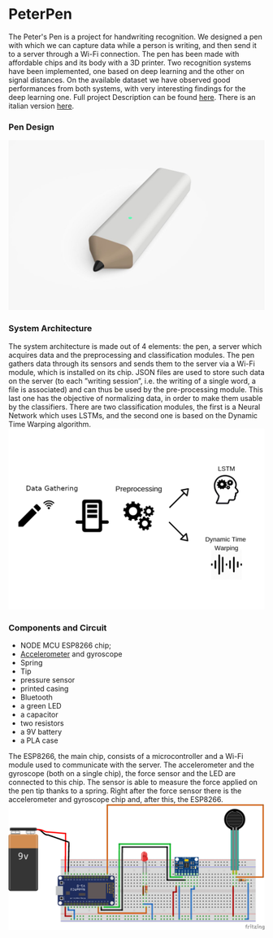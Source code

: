 # PeterPen
The Peter's Pen is a project for handwriting recognition. We designed a pen with which we can capture data while a person
is writing, and then send it to a server through a Wi-Fi connection. The pen has been made
with affordable chips and its body with a 3D printer. Two recognition systems have been
implemented, one based on deep learning and the other on signal distances. On the available
dataset we have observed good performances from both systems, with very interesting findings
for the deep learning one. Full project Description can be found [here](report/EN/report.pdf).
There is an italian version [here](report/IT/report.pdf).
### Pen Design
![Pen design](report/images/design.jpeg)
### System Architecture
The system architecture is made out of 4 elements: the pen, a server which acquires data and the preprocessing and classification modules. The pen gathers data through its sensors and sends them to the server via a Wi-Fi module, which is installed on its chip. JSON files are used to store such data on the server (to each ”writing session”, i.e. the writing of a single word, a file is associated) and can thus be used by the pre-processing module. This last one has the objective of normalizing data, in order to make them usable by the classifiers. There are two classification modules, the first is a Neural Network which uses LSTMs, and the second one is based on the Dynamic Time Warping algorithm.
![Architecture](report/images/architettura2.png)

### Components and Circuit
- NODE MCU ESP8266 chip;
- [Accelerometer](https://www.amazon.it/Aukru-MPU-6050-Giroscopio-Accelerometro-Arduino/dp/B00PL70P7K/ref=sr_1_1?ie=UTF8&qid=1544976248&sr=8-1&keywords=accellerometro) and gyroscope
- Spring
- Tip
- pressure sensor
- printed casing
- Bluetooth
- a green LED
- a capacitor
- two resistors
- a 9V battery
- a PLA case

The ESP8266, the main chip, consists of a microcontroller and a Wi-Fi module used to communicate with the server. The accelerometer and the gyroscope (both on a single chip), the force sensor and the LED are connected to this chip. The sensor is able to measure the force applied on the pen tip thanks to a spring. Right after the force sensor there is the accelerometer and gyroscope chip and, after this, the ESP8266.
![Circuit](report/images/circuito.png)


